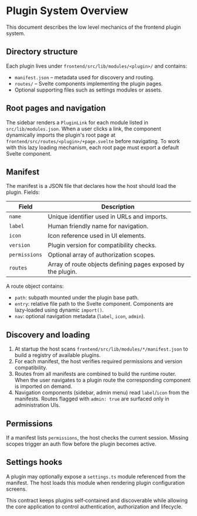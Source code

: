# Plugin System Overview

This document describes the low level mechanics of the frontend plugin system.

## Directory structure
Each plugin lives under `frontend/src/lib/modules/<plugin>/` and contains:

- `manifest.json` – metadata used for discovery and routing.
- `routes/` – Svelte components implementing the plugin pages.
- Optional supporting files such as settings modules or assets.

## Root pages and navigation
The sidebar renders a `PluginLink` for each module listed in `src/lib/modules.json`.
When a user clicks a link, the component dynamically imports the plugin's root
page at `frontend/src/routes/<plugin>/+page.svelte` before navigating. To work
with this lazy loading mechanism, each root page must export a default Svelte
component.

## Manifest
The manifest is a JSON file that declares how the host should load the plugin. Fields:

| Field | Description |
| --- | --- |
| `name` | Unique identifier used in URLs and imports. |
| `label` | Human friendly name for navigation. |
| `icon` | Icon reference used in UI elements. |
| `version` | Plugin version for compatibility checks. |
| `permissions` | Optional array of authorization scopes. |
| `routes` | Array of route objects defining pages exposed by the plugin. |

A route object contains:

- `path`: subpath mounted under the plugin base path.
- `entry`: relative file path to the Svelte component. Components are lazy‑loaded using dynamic `import()`.
- `nav`: optional navigation metadata (`label`, `icon`, `admin`).

## Discovery and loading
1. At startup the host scans `frontend/src/lib/modules/*/manifest.json` to build a registry of available plugins.
2. For each manifest, the host verifies required permissions and version compatibility.
3. Routes from all manifests are combined to build the runtime router. When the user navigates to a plugin route the corresponding component is imported on demand.
4. Navigation components (sidebar, admin menu) read `label`/`icon` from the manifests. Routes flagged with `admin: true` are surfaced only in administration UIs.

## Permissions
If a manifest lists `permissions`, the host checks the current session. Missing scopes trigger an auth flow before the plugin becomes active.

## Settings hooks
A plugin may optionally expose a `settings.ts` module referenced from the manifest. The host loads this module when rendering plugin configuration screens.

This contract keeps plugins self‑contained and discoverable while allowing the core application to control authentication, authorization and lifecycle.

